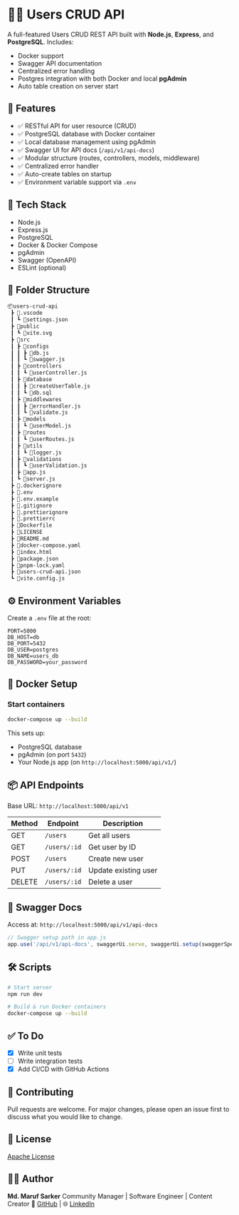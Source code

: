 # 🧑‍💻 Users CRUD API

A full-featured Users CRUD REST API built with **Node.js**, **Express**, and **PostgreSQL**. Includes:

- Docker support
- Swagger API documentation
- Centralized error handling
- Postgres integration with both Docker and local **pgAdmin**
- Auto table creation on server start

## 🚀 Features

- ✅ RESTful API for user resource (CRUD)
- ✅ PostgreSQL database with Docker container
- ✅ Local database management using pgAdmin
- ✅ Swagger UI for API docs (`/api/v1/api-docs`)
- ✅ Modular structure (routes, controllers, models, middleware)
- ✅ Centralized error handler
- ✅ Auto-create tables on startup
- ✅ Environment variable support via `.env`

## 🧱 Tech Stack

- Node.js
- Express.js
- PostgreSQL
- Docker & Docker Compose
- pgAdmin
- Swagger (OpenAPI)
- ESLint (optional)

## 📁 Folder Structure

```txt
📦users-crud-api
 ┣ 📂.vscode
 ┃ ┗ 📜settings.json
 ┣ 📂public
 ┃ ┗ 📜vite.svg
 ┣ 📂src
 ┃ ┣ 📂configs
 ┃ ┃ ┣ 📜db.js
 ┃ ┃ ┗ 📜swagger.js
 ┃ ┣ 📂controllers
 ┃ ┃ ┗ 📜userController.js
 ┃ ┣ 📂database
 ┃ ┃ ┣ 📜createUserTable.js
 ┃ ┃ ┗ 📜db.sql
 ┃ ┣ 📂middlewares
 ┃ ┃ ┣ 📜errorHandler.js
 ┃ ┃ ┗ 📜validate.js
 ┃ ┣ 📂models
 ┃ ┃ ┗ 📜userModel.js
 ┃ ┣ 📂routes
 ┃ ┃ ┗ 📜userRoutes.js
 ┃ ┣ 📂utils
 ┃ ┃ ┗ 📜logger.js
 ┃ ┣ 📂validations
 ┃ ┃ ┗ 📜userValidation.js
 ┃ ┣ 📜app.js
 ┃ ┗ 📜server.js
 ┣ 📜.dockerignore
 ┣ 📜.env
 ┣ 📜.env.example
 ┣ 📜.gitignore
 ┣ 📜.prettierignore
 ┣ 📜.prettierrc
 ┣ 📜Dockerfile
 ┣ 📜LICENSE
 ┣ 📜README.md
 ┣ 📜docker-compose.yaml
 ┣ 📜index.html
 ┣ 📜package.json
 ┣ 📜pnpm-lock.yaml
 ┣ 📜users-crud-api.json
 ┗ 📜vite.config.js
```

## ⚙️ Environment Variables

Create a `.env` file at the root:

```env
PORT=5000
DB_HOST=db
DB_PORT=5432
DB_USER=postgres
DB_NAME=users_db
DB_PASSWORD=your_password
```

## 🐳 Docker Setup

### Start containers

```bash
docker-compose up --build
```

This sets up:

- PostgreSQL database
- pgAdmin (on port `5432`)
- Your Node.js app (on `http://localhost:5000/api/v1/`)

## 📦 API Endpoints

Base URL: `http://localhost:5000/api/v1`

| Method | Endpoint    | Description          |
| ------ | ----------- | -------------------- |
| GET    | `/users`    | Get all users        |
| GET    | `/users/:id` | Get user by ID       |
| POST   | `/users`     | Create new user      |
| PUT    | `/users/:id` | Update existing user |
| DELETE | `/users/:id` | Delete a user        |

## 🧪 Swagger Docs

Access at: `http://localhost:5000/api/v1/api-docs`

```js
// Swagger setup path in app.js
app.use('/api/v1/api-docs', swaggerUi.serve, swaggerUi.setup(swaggerSpec));
```

## 🛠️ Scripts

```bash
# Start server
npm run dev

# Build & run Docker containers
docker-compose up --build
```

## ✅ To Do

- [x] Write unit tests
- [ ] Write integration tests
- [x] Add CI/CD with GitHub Actions

## 🤝 Contributing

Pull requests are welcome. For major changes, please open an issue first to discuss what you would like to change.

## 📄 License

[Apache License](LICENSE)

## 👨‍💻 Author

**Md. Maruf Sarker**
Community Manager | Software Engineer | Content Creator
🔗 [GitHub](https://github.com/maruf-pfc) | 🌐 [LinkedIn](https://linkedin.com/in/mdmarufsarker)
